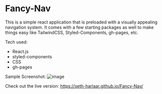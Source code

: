 # Fancy-Nav
This is a simple react application that is preloaded with a visually appealing navigation system. 
It comes with a few starting packages as well to make things easy like TailwindCSS, Styled-Components, gh-pages, etc. 


Tech used:
- React.js
- styled-components
- CSS
- gh-pages

Sample Screenshot:
![image](https://github.com/Seth-Harlaar/Fancy-Nav/assets/92818054/9200fc36-fbb0-41a9-98e1-1a3e8288abec)

Check out the live version: 
https://seth-harlaar.github.io/Fancy-Nav/



